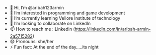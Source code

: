 - 👋 Hi, I’m @aribah123armin
- 👀 I’m interested in programming and game development 
- 🌱 I’m currently learning Vellore Institute of technology 
- 💞️ I’m looking to collaborate on LinkedIn 
- 📫 How to reach me : LinkedIn (https://linkedin.com/in/aribah-armin-2a5715282)
- 😄 Pronouns: she/her
- ⚡ Fun fact: At the end of the day.....its night

<!---
aribah123armin/aribah123armin is a ✨ special ✨ repository because its `README.md` (this file) appears on your GitHub profile.
You can click the Preview link to take a look at your changes.
--->
